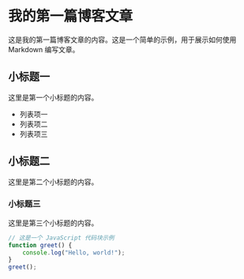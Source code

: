 # 我的第一篇博客文章

这是我的第一篇博客文章的内容。这是一个简单的示例，用于展示如何使用 Markdown 编写文章。

## 小标题一

这里是第一个小标题的内容。

- 列表项一
- 列表项二
- 列表项三

## 小标题二

这里是第二个小标题的内容。

### 小标题三

这里是第三个小标题的内容。

```javascript
// 这是一个 JavaScript 代码块示例
function greet() {
    console.log("Hello, world!");
}
greet();
